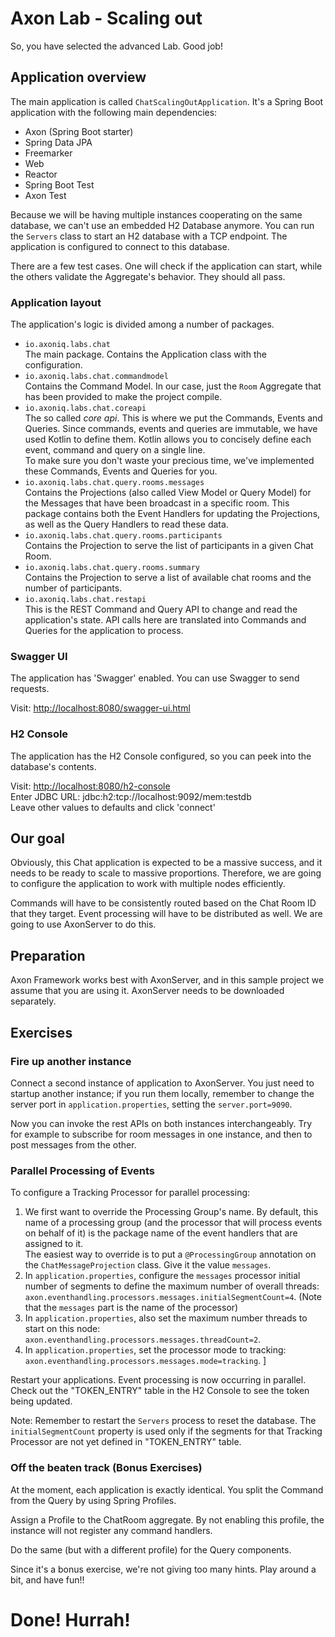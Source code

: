 Axon Lab - Scaling out
======================

So, you have selected the advanced Lab. Good job!

Application overview
--------------------

The main application is called `ChatScalingOutApplication`. It's a Spring Boot application with the following main 
dependencies:
 - Axon (Spring Boot starter)
 - Spring Data JPA
 - Freemarker
 - Web 
 - Reactor
 - Spring Boot Test
 - Axon Test

Because we will be having multiple instances cooperating on the same database, we can't use an
embedded H2 Database anymore. You can run the `Servers` class to start an H2 database with a
TCP endpoint. The application is configured to connect to this database. 

There are a few test cases. One will check if the application can start, while the others 
validate the Aggregate's behavior. They should all pass.

### Application layout ###

The application's logic is divided among a number of packages.

- `io.axoniq.labs.chat`  
  The main package. Contains the Application class with the configuration.
- `io.axoniq.labs.chat.commandmodel`  
  Contains the Command Model. In our case, just the `Room` Aggregate that has been provided to make the project 
  compile.
- `io.axoniq.labs.chat.coreapi`  
  The so called *core api*. This is where we put the Commands, Events and Queries. 
  Since commands, events and queries are immutable, we have used Kotlin to define them. Kotlin allows you to
  concisely define each event, command and query on a single line.  
  To make sure you don't waste your precious time, we've implemented these Commands, Events and Queries for you.
- `io.axoniq.labs.chat.query.rooms.messages`  
  Contains the Projections (also called View Model or Query Model) for the Messages that have been broadcast in a 
  specific room. This package contains both the Event Handlers for updating the Projections, 
  as well as the Query Handlers to read these data.
- `io.axoniq.labs.chat.query.rooms.participants`  
  Contains the Projection to serve the list of participants in a given Chat Room. 
- `io.axoniq.labs.chat.query.rooms.summary`  
  Contains the Projection to serve a list of available chat rooms and the number of participants.
- `io.axoniq.labs.chat.restapi`  
  This is the REST Command and Query API to change and read the application's state. 
  API calls here are translated into Commands and Queries for the application to process.

### Swagger UI ###
The application has 'Swagger' enabled. You can use Swagger to send requests.

Visit: [http://localhost:8080/swagger-ui.html](http://localhost:8080/swagger-ui.html)

### H2 Console ###
The application has the H2 Console configured, so you can peek into the database's contents.

Visit: [http://localhost:8080/h2-console](http://localhost:8080/h2-console)  
Enter JDBC URL: jdbc:h2:tcp://localhost:9092/mem:testdb  
Leave other values to defaults and click 'connect'

Our goal
--------

Obviously, this Chat application is expected to be a massive success, and it needs to be ready to scale to massive 
proportions. Therefore, we are going to configure the application to work with multiple nodes efficiently.

Commands will have to be consistently routed based on the Chat Room ID that they target. Event processing will have to
be distributed as well. We are going to use AxonServer to do this.

Preparation
-----------

Axon Framework works best with AxonServer, and in this sample project we assume that you are using it. 
AxonServer needs to be downloaded separately.

Exercises
---------

### Fire up another instance ###

Connect a second instance of application to AxonServer. You just need to startup another instance; if you run them locally, 
remember to change the server port in `application.properties`, setting the `server.port=9090`.

Now you can invoke the rest APIs on both instances interchangeably. 
Try for example to subscribe for room messages in one instance, and then to post messages from the other.

### Parallel Processing of Events ###

To configure a Tracking Processor for parallel processing:

1. We first want to override the Processing Group's name. By default, this name of a processing group (and the processor 
that will process events on behalf of it) is the package name of the event handlers that are assigned to it.  
The easiest way to override is to put a `@ProcessingGroup` annotation on the `ChatMessageProjection` class. Give it the 
value `messages`.
2. In `application.properties`, configure the `messages` processor initial number of segments to define the maximum number of overall threads:  
`axon.eventhandling.processors.messages.initialSegmentCount=4`. (Note that the `messages` part is the name of the processor) 
3. In `application.properties`, also set the maximum number threads to start on this node:  
`axon.eventhandling.processors.messages.threadCount=2`. 
4. In `application.properties`, set the processor mode to tracking:  
`axon.eventhandling.processors.messages.mode=tracking`. ]

Restart your applications. Event processing is now occurring in parallel. Check out the "TOKEN_ENTRY" table in the H2 
Console to see the token being updated.

Note:
Remember to restart the `Servers` process to reset the database. 
The `initialSegmentCount` property is used only if the segments for that Tracking Processor are not yet defined in 
"TOKEN_ENTRY" table.

### Off the beaten track (Bonus Exercises) ###

At the moment, each application is exactly identical. You split the Command from the Query by using Spring Profiles.

Assign a Profile to the ChatRoom aggregate. By not enabling this profile, the instance will not register any command handlers.

Do the same (but with a different profile) for the Query components.

Since it's a bonus exercise, we're not giving too many hints. Play around a bit, and have fun!!

# Done! Hurrah! #
